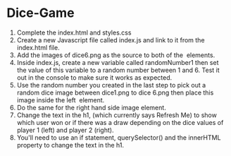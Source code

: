 # Dice-Game


1. Complete the index.html and styles.css
2. Create a new Javascript file called index.js and link to it from the index.html file.
3. Add the images of dice6.png as the source to both of the <img> elements.
4. Inside index.js, create a new variable called randomNumber1 then set the value of this variable to a random number between 1 and 6. Test it out in the console to make sure it works as expected.
5. Use the random number you created in the last step to pick out a random dice image between dice1.png to dice 6.png then place this image inside the left <img> element.
6. Do the same for the right hand side image element.
7. Change the text in the h1, (which currently says Refresh Me) to show which user won or if there was a draw depending on the dice values of player 1 (left) and player 2 (right).
8. You'll need to use an if statement, querySelector() and the innerHTML property to change the text in the h1.
